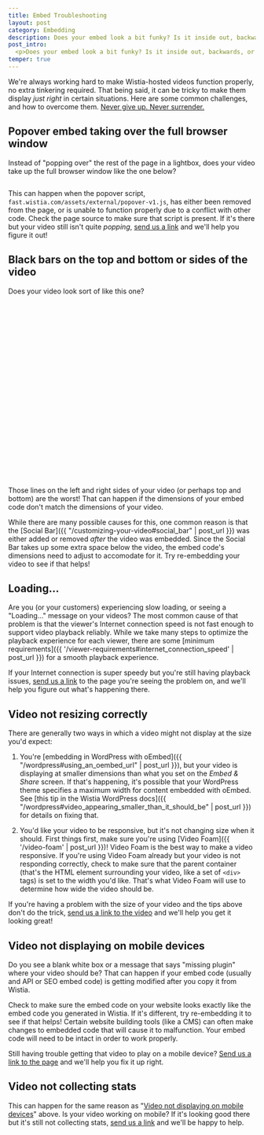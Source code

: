 ```yaml
---
title: Embed Troubleshooting
layout: post
category: Embedding
description: Does your embed look a bit funky? Is it inside out, backwards, or upside down? You've come to the right place. 
post_intro:
  <p>Does your embed look a bit funky? Is it inside out, backwards, or upside down? You've come to the right place.</p>
temper: true
---
```


We're always working hard to make Wistia-hosted videos function properly, no extra tinkering required. That being said, it can be tricky to make them display _just right_ in certain situations. Here are some common challenges, and how to overcome them. <a href="//fast.wistia.net/embed/iframe/jfgvzbaxu2?popover=true" class="wistia-popover[height=360,playerColor=84afde,width=640]">Never give up. Never surrender.</a><script charset="ISO-8859-1" src="//fast.wistia.com/assets/external/popover-v1.js"></script><script src="//fast.wistia.net/static/iframe-api-v1.js"></script>


## Popover embed taking over the full browser window

Instead of "popping over" the rest of the page in a lightbox, does your video take up the full browser window like the one below?

<a href="//fast.wistia.net/embed/iframe/9oee4njvs1?popover=true"><img src="https://embed-ssl.wistia.com/deliveries/3277caba75e6b99c184b4546a1b240133bb47158.jpg?image_play_button=true&image_play_button_color=3ea9f5e0&image_crop_resized=300x169" alt="" /></a>

This can happen when the popover script, `fast.wistia.com/assets/external/popover-v1.js`, has either been removed from the page, or is unable to function properly due to a conflict with other code. Check the page source to make sure that script is present. If it's there but your video still isn't quite _popping_, [send us a link](http://wistia.com/support/contact) and we'll help you figure it out!

## Black bars on the top and bottom or sides of the video

Does your video look sort of like this one?

<div id="wistia_hj6gi4rn4g" class="wistia_embed" style="width:640px;height:360px;">&nbsp;</div>
<script charset="ISO-8859-1" src="//fast.wistia.com/assets/external/E-v1.js"></script>
<script>
wistiaEmbed = Wistia.embed("hj6gi4rn4g");
</script>

Those lines on the left and right sides of your video (or perhaps top and bottom) are the worst! That can happen if the dimensions of your embed code don't match the dimensions of your video. 

While there are many possible causes for this, one common reason is that the [Social Bar]({{ "/customizing-your-video#social_bar" | post_url }}) was either added or removed _after_ the video was embedded. Since the Social Bar takes up some extra space below the video, the embed code's dimensions need to adjust to accomodate for it. Try re-embedding your video to see if that helps!

## Loading...

Are you (or your customers) experiencing slow loading, or seeing a "Loading..." message on your videos? The most common cause of that problem is that the viewer's Internet connection speed is not fast enough to support video playback reliably. While we take many steps to optimize the playback experience for each viewer, there are some [minimum requirements]({{ '/viewer-requirements#internet_connection_speed' | post_url }}) for a smooth playback experience.

If your Internet connection is super speedy but you're still having playback issues, [send us a link](http://wistia.com/support/contact) to the page you're seeing the problem on, and we'll help you figure out what's happening there.

## Video not resizing correctly

There are generally two ways in which a video might not display at the size you'd expect: 

1. You're [embedding in WordPress with oEmbed]({{ "/wordpress#using_an_oembed_url" | post_url }}), but your video is displaying at smaller dimensions than what you set on the _Embed & Share_ screen. If that's happening, it's possible that your WordPress theme specifies a maximum width for content embedded with oEmbed. See [this tip in the Wistia WordPress docs]({{ "/wordpress#video_appearing_smaller_than_it_should_be" | post_url }}) for details on fixing that.

2. You'd like your video to be responsive, but it's not changing size when it should. First things first, make sure you're using [Video Foam]({{ '/video-foam' | post_url }})! Video Foam is the best way to make a video responsive. 
If you're using Video Foam already but your video is not responding correctly, check to make sure that the parent container (that's the HTML element surrounding your video, like a set of `<div>` tags) is set to the width you'd like. That's what Video Foam will use to determine how wide the video should be.

If you're having a problem with the size of your video and the tips above don't do the trick, [send us a link to the video](http://wistia.com/support/contact) and we'll help you get it looking great!

## Video not displaying on mobile devices

Do you see a blank white box or a message that says "missing plugin" where your video should be? That can happen if your embed code (usually and API or SEO embed code) is getting modified after you copy it from Wistia.

Check to make sure the embed code on your website looks exactly like the embed code you generated in Wistia. If it's different, try re-embedding it to see if that helps! Certain website building tools (like a CMS) can often make changes to embedded code that will cause it to malfunction. Your embed code will need to be intact in order to work properly.

Still having trouble getting that video to play on a mobile device? [Send us a link to the page](http://wistia.com/support/contact) and we'll help you fix it up right.

## Video not collecting stats

This can happen for the same reason as "[Video not displaying on mobile devices](#video_not_displaying_on_mobile_devices)" above. Is your video working on mobile? If it's looking good there but it's still not collecting stats, [send us a link](http://wistia.com/support/contact) and we'll be happy to help.



<script>
  wistiaJQuery(document).bind("wistia-popover", function(event, iframe) {
    iframe.wistiaApi.bind("end", function() {
      wistiaJQuery.fancybox.close();
    });
  });
</script>
